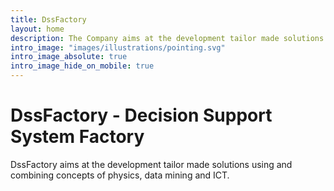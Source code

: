 ```yaml
---
title: DssFactory
layout: home
description: The Company aims at the development tailor made solutions using and combining concepts of physics, data mining and ICT. 
intro_image: "images/illustrations/pointing.svg"
intro_image_absolute: true
intro_image_hide_on_mobile: true
---
```


# DssFactory - Decision Support System Factory

DssFactory aims at the development tailor made solutions using and combining concepts of physics, data mining and ICT. 
